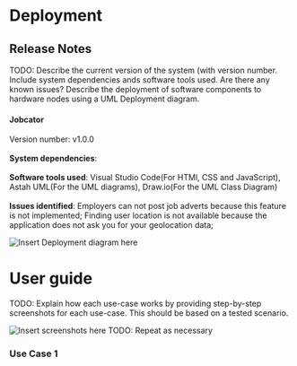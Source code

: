 # Deployment

## Release Notes
TODO: Describe the current version of the system (with version number. Include system dependencies ands software tools used.
Are there any known issues? 
Describe the deployment of software components to hardware nodes using a UML Deployment diagram.
#### Jobcator
Version number: v1.0.0
<br><br><b>System dependencies</b>: 
<br><br><b>Software tools used</b>: Visual Studio Code(For HTMl, CSS and JavaScript), Astah UML(For the UML diagrams), Draw.io(For the UML Class Diagram)
<br><br><b>Issues identified</b>: Employers can not post job adverts because this feature is not implemented; Finding user location is not available because the application does not ask you for your geolocation data; 

![Insert Deployment diagram here](images/deployment.png)

# User guide
TODO: Explain how each use-case works by providing step-by-step screenshots for each use-case. This should be based on a tested scenario.

![Insert screenshots here](images/screenshot.png)
TODO: Repeat as necessary
### Use Case 1

